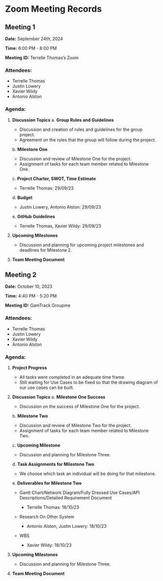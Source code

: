 
# Zoom Meeting Records

## Meeting 1

**Date:** September 24th, 2024

**Time:** 6:00 PM - 8:00 PM

**Meeting ID:** Terrelle Thomas’s Zoom


### Attendees:
- Terrelle Thomas
- Justin Lowery
- Xavier Wildy
- Antonio Alston

### Agenda:


1. **Discussion Topics**
   a. **Group Rules and Guidelines**
      - Discussion and creation of rules and guidelines for the group project.
      - Agreement on the rules that the group will follow during the project.

   b. **Milestone One**
      - Discussion and review of Milestone One for the project.
      - Assignment of tasks for each team member related to Milestone One.

   c. **Project Charter, SWOT, Time Estimate**
      - Terrelle Thomas: 29/09/23

   d. **Budget**
      - Justin Lowery, Antonio Alston: 29/09/23

   e. **GitHub Guidelines**
      - Terrelle Thomas, Xavier Wildy: 29/09/23


2. **Upcoming Milestones**
   - Discussion and planning for upcoming project milestones and deadlines for Milestone 2.

3. **Team Meeting Document**
   

  ## Meeting 2

**Date:** October 10, 2023

**Time:** 4:40 PM - 5:20 PM

**Meeting ID:** GamTrack Groupme

### Attendees:
- Terrelle Thomas
- Justin Lowery
- Xavier Wildy
- Antonio Alston

### Agenda:

1. **Project Progress**
   - All tasks were completed in an adequate time frame.
   - Still waiting for Use Cases to be fixed so that the drawing diagram of our use cases can be built.

2. **Discussion Topics**
   a. **Milestone One Success**
      - Discussion on the success of Milestone One for the project.

   b. **Milestone Two**
      - Discussion and review of Milestone Two for the project.
      - Assignment of tasks for each team member related to Milestone Two.

   c. **Upcoming Milestone**
      - Discussion and planning for Milestone Three.

   d. **Task Assignments for Milestone Two**
      - We choose which task an individual will be doing for that milestone.

   e. **Deliverables for Milestone Two**
      - Gantt Chart/Network Diagram/Fully Dressed Use Cases/API Descriptions/Detailed Requirement Document
         - Terrelle Thomas: 18/10/23

      - Research On Other System
         - Antonio Alston, Justin Lowery: 18/10/23

      - WBS
         - Xavier Wildy: 18/10/23

3. **Upcoming Milestones**
   - Discussion and planning for Milestone Three.

4. **Team Meeting Document**
  

  



